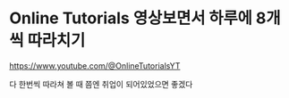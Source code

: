 # Online Tutorials 영상보면서 하루에 8개씩 따라치기

https://www.youtube.com/@OnlineTutorialsYT

다 한번씩 따라쳐 볼 때 쯤엔 취업이 되어있었으면 좋겠다 
